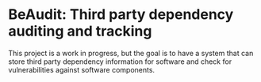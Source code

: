 # BeAudit: Third party dependency auditing and tracking

This project is a work in progress, but the goal is to have a system that can store third party dependency information for software and check for vulnerabilities against software components.